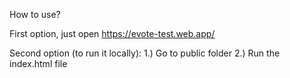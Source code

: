 How to use?

First option, just open https://evote-test.web.app/

Second option (to run it locally):
1.) Go to public folder
2.) Run the index.html file
